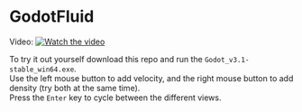 # GodotFluid

Video:
[![Watch the video](https://i.imgur.com/Dl6vxYf.png)](https://streamable.com/2kv3s)

To try it out yourself download this repo and run the `Godot_v3.1-stable_win64.exe`.  
Use the left mouse button to add velocity, and the right mouse button to add density (try both at the same time).  
Press the `Enter` key to cycle between the different views.

